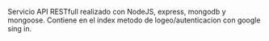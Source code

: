 Servicio API RESTfull realizado con NodeJS, express, mongodb y mongoose.
Contiene en el index metodo de logeo/autenticacion con google sing in.
